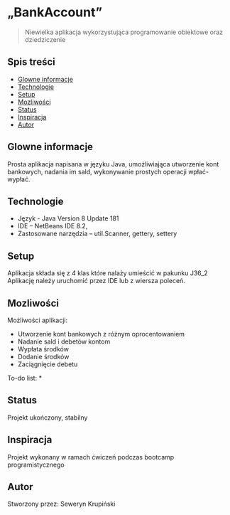 # „BankAccount”
> Niewielka aplikacja wykorzystująca programowanie obiektowe oraz dziedziczenie

## Spis treści
* [Glowne informacje](#glowne-informacje)
* [Technologie](#technologie)
* [Setup](#setup)
* [Mozliwości](#mozliwosci)
* [Status](#status)
* [Inspiracja](#inspiracja)
* [Autor](#autor)

## Glowne informacje
Prosta aplikacja napisana w języku Java, umożliwiająca utworzenie kont bankowych, nadania im sald, wykonywanie prostych operacji wpłać-wypłać.

## Technologie
* Język - Java Version 8 Update 181
* IDE – NetBeans IDE 8.2,
* Zastosowane narzędzia – util.Scanner, gettery, settery

## Setup
Aplikacja składa się z 4 klas które nalaży umieścić w pakunku J36_2 Aplikację należy uruchomić przez IDE lub z wiersza poleceń. 

## Mozliwości
Możliwości aplikacji:
* Utworzenie kont bankowych z różnym oprocentowaniem
* Nadanie sald i debetów kontom
* Wypłata środków
* Dodanie  środków
* Zaciągnięcie debetu

To-do list:
* 

## Status
Projekt ukończony, stabilny

## Inspiracja
Projekt wykonany w ramach ćwiczeń podczas bootcamp programistycznego 

## Autor
Stworzony przez: Seweryn Krupiński 

